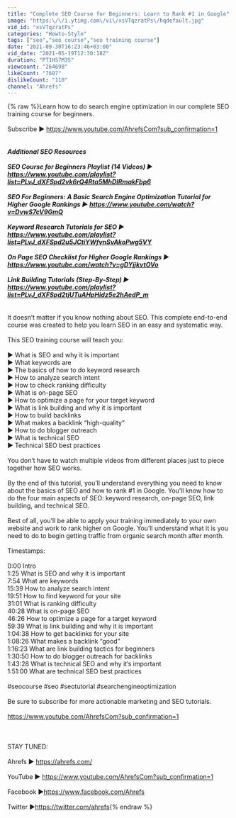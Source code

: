 ```yaml
---
title: "Complete SEO Course for Beginners: Learn to Rank #1 in Google"
image: "https:\/\/i.ytimg.com\/vi\/xsVTqzratPs\/hqdefault.jpg"
vid_id: "xsVTqzratPs"
categories: "Howto-Style"
tags: ["seo","seo course","seo training course"]
date: "2021-09-30T16:23:46+03:00"
vid_date: "2021-05-19T12:30:18Z"
duration: "PT1H57M3S"
viewcount: "264698"
likeCount: "7607"
dislikeCount: "110"
channel: "Ahrefs"
---
```

{% raw %}Learn how to do search engine optimization in our complete SEO training course for beginners. <br /><br />Subscribe ► <a rel="nofollow" target="blank" href="https://www.youtube.com/AhrefsCom?sub_confirmation=1">https://www.youtube.com/AhrefsCom?sub_confirmation=1</a><br /><br />***************************************<br />Additional SEO Resources<br /><br />SEO Course for Beginners Playlist (14 Videos) ► <a rel="nofollow" target="blank" href="https://www.youtube.com/playlist?list=PLvJ_dXFSpd2vk6rQ4Rta5MhDIRmakFbp6">https://www.youtube.com/playlist?list=PLvJ_dXFSpd2vk6rQ4Rta5MhDIRmakFbp6</a> <br /><br />SEO For Beginners: A Basic Search Engine Optimization Tutorial for Higher Google Rankings ► <a rel="nofollow" target="blank" href="https://www.youtube.com/watch?v=DvwS7cV9GmQ">https://www.youtube.com/watch?v=DvwS7cV9GmQ</a> <br /><br />Keyword Research Tutorials for SEO ►  <a rel="nofollow" target="blank" href="https://www.youtube.com/playlist?list=PLvJ_dXFSpd2u5JCtiYWfvnSvAkoPwg5VY">https://www.youtube.com/playlist?list=PLvJ_dXFSpd2u5JCtiYWfvnSvAkoPwg5VY</a> <br /><br />On Page SEO Checklist for Higher Google Rankings ► <a rel="nofollow" target="blank" href="https://www.youtube.com/watch?v=gDYjjkvtOVo">https://www.youtube.com/watch?v=gDYjjkvtOVo</a><br /><br />Link Building Tutorials (Step-By-Step) ► <a rel="nofollow" target="blank" href="https://www.youtube.com/playlist?list=PLvJ_dXFSpd2tjUTuAHpHidz5e2hAedP_m">https://www.youtube.com/playlist?list=PLvJ_dXFSpd2tjUTuAHpHidz5e2hAedP_m</a><br /><br />***************************************<br />It doesn’t matter if you know nothing about SEO. This complete end-to-end course was created to help you learn SEO in an easy and systematic way. <br /><br />This SEO training course will teach you:<br /><br />► What is SEO and why it is important<br />► What keywords are<br />► The basics of how to do keyword research<br />► How to analyze search intent<br />► How to check ranking difficulty<br />► What is on-page SEO<br />► How to optimize a page for your target keyword<br />► What is link building and why it is important<br />► How to build backlinks<br />► What makes a backlink “high-quality”<br />► How to do blogger outreach<br />► What is technical SEO<br />► Technical SEO best practices<br /><br />You don’t have to watch multiple videos from different places just to piece together how SEO works. <br /><br />By the end of this tutorial, you’ll understand everything you need to know about the basics of SEO and how to rank #1 in Google. You’ll know how to do the four main aspects of SEO: keyword research, on-page SEO, link building, and technical SEO. <br /><br />Best of all, you’ll be able to apply your training immediately to your own website and work to rank higher on Google. You’ll understand what it is you need to do to begin getting traffic from organic search month after month. <br /><br />Timestamps:<br /><br />0:00 Intro<br />1:25 What is SEO and why it is important<br />7:54 What are keywords<br />15:39 How to analyze search intent<br />19:51 How to find keyword for your site<br />31:01 What is ranking difficulty<br />40:28 What is on-page SEO<br />46:26 How to optimize a page for a target keyword<br />59:39 What is link building and why it is important<br />1:04:38 How to get backlinks for your site<br />1:08:26 What makes a backlink “good”<br />1:16:23 What are link building tactics for beginners<br />1:30:50 How to do blogger outreach for backlinks<br />1:43:28 What is technical SEO and why it’s important<br />1:51:00 What are technical SEO best practices<br /><br />#seocourse #seo #seotutorial #searchengineoptimization<br /><br />Be sure to subscribe for more actionable marketing and SEO tutorials.<br /><br /><a rel="nofollow" target="blank" href="https://www.youtube.com/AhrefsCom?sub_confirmation=1">https://www.youtube.com/AhrefsCom?sub_confirmation=1</a><br /><br /><br /><br />STAY TUNED:<br /><br />Ahrefs ► <a rel="nofollow" target="blank" href="https://ahrefs.com/">https://ahrefs.com/</a><br /><br />YouTube ► <a rel="nofollow" target="blank" href="https://www.youtube.com/AhrefsCom?sub_confirmation=1">https://www.youtube.com/AhrefsCom?sub_confirmation=1</a><br /><br />Facebook ►<a rel="nofollow" target="blank" href="https://www.facebook.com/Ahrefs">https://www.facebook.com/Ahrefs</a><br /><br />Twitter ►<a rel="nofollow" target="blank" href="https://twitter.com/ahrefs">https://twitter.com/ahrefs</a>{% endraw %}
